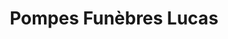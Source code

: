 ---
title: "Pompes Funèbres Lucas"
url: /gourin/pompes-funebres-lucas-rue-louis-pasteur/
shop: Bestattungen
---